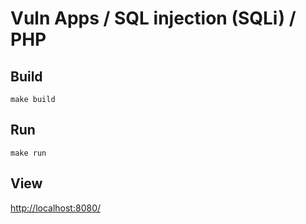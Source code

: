 # Vuln Apps / SQL injection (SQLi) / PHP

## Build

```shell
make build
```

## Run

```shell
make run
```

## View

<http://localhost:8080/>
